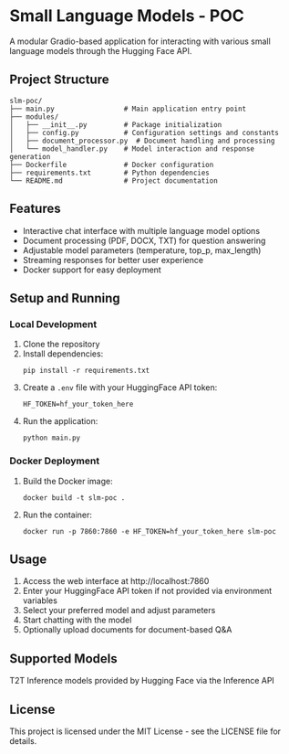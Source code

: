 # Small Language Models - POC

A modular Gradio-based application for interacting with various small language models through the Hugging Face API.

## Project Structure

```
slm-poc/
├── main.py                 # Main application entry point
├── modules/
│   ├── __init__.py         # Package initialization
│   ├── config.py           # Configuration settings and constants
│   ├── document_processor.py  # Document handling and processing
│   └── model_handler.py    # Model interaction and response generation
├── Dockerfile              # Docker configuration
├── requirements.txt        # Python dependencies
└── README.md               # Project documentation
```

## Features

- Interactive chat interface with multiple language model options
- Document processing (PDF, DOCX, TXT) for question answering
- Adjustable model parameters (temperature, top_p, max_length)
- Streaming responses for better user experience
- Docker support for easy deployment

## Setup and Running

### Local Development

1. Clone the repository
2. Install dependencies:
   ```
   pip install -r requirements.txt
   ```
3. Create a `.env` file with your HuggingFace API token:
   ```
   HF_TOKEN=hf_your_token_here
   ```
4. Run the application:
   ```
   python main.py
   ```

### Docker Deployment

1. Build the Docker image:
   ```
   docker build -t slm-poc .
   ```
2. Run the container:
   ```
   docker run -p 7860:7860 -e HF_TOKEN=hf_your_token_here slm-poc
   ```

## Usage

1. Access the web interface at http://localhost:7860
2. Enter your HuggingFace API token if not provided via environment variables
3. Select your preferred model and adjust parameters
4. Start chatting with the model
5. Optionally upload documents for document-based Q&A

## Supported Models

T2T Inference models provided by Hugging Face via the Inference API

## License

This project is licensed under the MIT License - see the LICENSE file for details.
